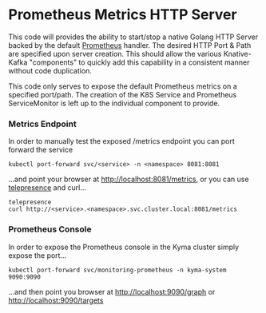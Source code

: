 # Prometheus Metrics HTTP Server

This code will provides the ability to start/stop a native Golang HTTP Server backed by the default 
[Prometheus](https://github.com/prometheus/client_golang) handler.  The desired HTTP Port & Path are
specified upon server creation.  This should allow the various Knative-Kafka "components" to quickly add
this capability in a consistent manner without code duplication. 

This code only serves to expose the default Prometheus metrics on a specified port/path.  The creation
of the K8S Service and Prometheus ServiceMonitor is left up to the individual component to provide.


### Metrics Endpoint
In order to manually test the exposed /metrics endpoint you can port forward the service
```
kubectl port-forward svc/<service> -n <namespace> 8081:8081
```
...and point your browser at [http://localhost:8081/metrics](http://localhost:8081/metrics), or you can
use [telepresence](https://www.telepresence.io/) and curl...
```
telepresence
curl http://<service>.<namespace>.svc.cluster.local:8081/metrics
```


### Prometheus Console
In order to expose the Prometheus console in the Kyma cluster simply expose the port...
```
kubectl port-forward svc/monitoring-prometheus -n kyma-system 9090:9090
```
...and then point you browser at [http://localhost:9090/graph](http://localhost:9090/graph) or 
[http://localhost:9090/targets](http://localhost:9090/targets)
